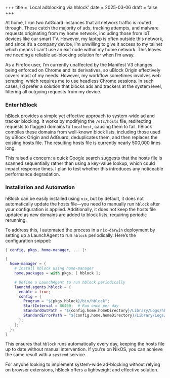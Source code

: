 +++
title = 'Local adblocking via hblock'
date = 2025-03-06
draft = false
+++

At home, I run two AdGuard instances that all network traffic is routed through. These catch the majority of ads, tracking attempts, and malware requests originating from my home network, including those from IoT devices like our smart TV. However, my laptop is often outside this network, and since it’s a company device, I’m unwilling to give it access to my tailnet which means I can't use an exit node within my home network. This leaves me needing a reliable ad-blocking solution for when I’m away.

As a Firefox user, I’m currently unaffected by the Manifest V3 changes being enforced on Chrome and its derivatives, so uBlock Origin effectively covers most of my needs. However, my workflow sometimes involves web scraping, which requires me to use headless Chrome sessions. In such cases, I’d prefer a solution that blocks ads and trackers at the system level, filtering all outgoing requests from my device.

### Enter hBlock

[hBlock](https://github.com/hectorm/hblock) provides a simple yet effective approach to system-wide ad and tracker blocking. It works by modifying the `/etc/hosts` file, redirecting requests to flagged domains to `localhost`, causing them to fail. hBlock compiles these domains from well-known block lists, including those used by uBlock Origin and AdGuard, deduplicates them, and then replaces the existing hosts file. The resulting hosts file is currently nearly 500,000 lines long.

This raised a concern: a quick Google search suggests that the hosts file is scanned sequentially rather than using a key-value lookup, which could impact response times. I plan to test whether this introduces any noticeable performance degradation.

### Installation and Automation

hBlock can be easily installed using `nix`, but by default, it does not automatically update the hosts file—you need to manually run `hblock` after your configuration is applied. Additionally, it does not keep the hosts file updated as new domains are added to block lists, requiring periodic rerunning.

To address this, I automated the process in a `nix-darwin` deployment by setting up a LaunchAgent to run `hblock` periodically. Here’s the configuration snippet:

```nix
{ config, pkgs, home-manager, ... }:

{
  home-manager = {
    # Install hblock using home-manager
    home.packages = with pkgs; [ hblock ];

    # Define a LaunchAgent to run hblock periodically
    launchd.agents.hblock = {
      enable = true;
      config = {
        Program = "${pkgs.hblock}/bin/hblock";
        StartInterval = 86400;  # Run once per day
        StandardOutPath = "${config.home.homeDirectory}/Library/Logs/hblock.log";
        StandardErrorPath = "${config.home.homeDirectory}/Library/Logs/hblock-error.log";
      };
    };
  };
}
```

This ensures that `hblock` runs automatically every day, keeping the hosts file up to date without manual intervention. If you're on NixOS, you can achieve the same result with a `systemd` service.

For anyone looking to implement system-wide ad-blocking without relying on browser extensions, hBlock offers a lightweight and effective solution.